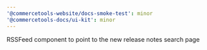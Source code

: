 ```yaml
---
'@commercetools-website/docs-smoke-test': minor
'@commercetools-docs/ui-kit': minor
---
```


RSSFeed component to point to the new release notes search page
